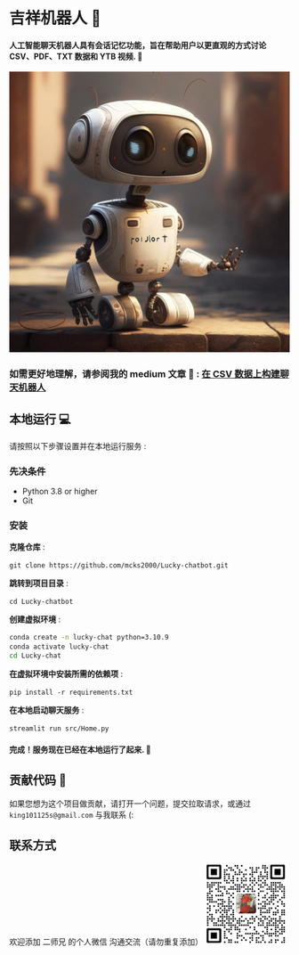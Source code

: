 # 吉祥机器人 🤖


#### 人工智能聊天机器人具有会话记忆功能，旨在帮助用户以更直观的方式讨论 CSV、PDF、TXT 数据和 YTB 视频. 🚀
![吉祥机器人](lucky-chat.png)

### 如需更好地理解，请参阅我的 medium 文章 🖖 : [在 CSV 数据上构建聊天机器人](https://www.zhihu.com/people/dev-daddy)


## 本地运行 💻
请按照以下步骤设置并在本地运行服务 :

### 先决条件
- Python 3.8 or higher
- Git

### 安装
**克隆仓库** :

`git clone https://github.com/mcks2000/Lucky-chatbot.git`


**跳转到项目目录** :

`cd Lucky-chatbot`


**创建虚拟环境** :
```bash
conda create -n lucky-chat python=3.10.9
conda activate lucky-chat
cd Lucky-chat
```

**在虚拟环境中安装所需的依赖项** :

`pip install -r requirements.txt`


**在本地启动聊天服务** :

`streamlit run src/Home.py`

#### 完成！服务现在已经在本地运行了起来. 🤗

## 贡献代码 🙌
如果您想为这个项目做贡献，请打开一个问题，提交拉取请求，或通过 `king101125s@gmail.com` 与我联系 (:


## 联系方式
欢迎添加 二师兄 的个人微信 沟通交流（请勿重复添加）
![brothers-talk](./brothers-talk.png)